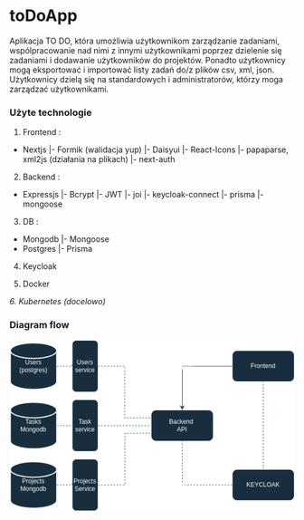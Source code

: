# toDoApp

Aplikacja TO DO, która umożliwia użytkownikom zarządzanie zadaniami, wspólpracowanie nad nimi z innymi użytkownikami poprzez dzielenie się zadaniami i dodawanie użytkowników do projektów.
Ponadto użytkownicy mogą eksportować i importować listy zadań do/z plików csv, xml, json.
Użytkownicy dzielą się na standardowych i administratorów, którzy moga zarządzać użytkownikami.

### Użyte technologie

1. Frontend :

- Nextjs
  |- Formik (walidacja yup)
  |- Daisyui
  |- React-Icons
  |- papaparse, xml2js (działania na plikach)
  |- next-auth

2. Backend :

- Expressjs
  |- Bcrypt
  |- JWT
  |- joi
  |- keycloak-connect
  |- prisma
  |- mongoose

3. DB :

- Mongodb
  |- Mongoose
- Postgres
  |- Prisma

4. Keycloak

5. Docker

_6. Kubernetes (docelowo)_

### Diagram flow

![diagram](./diagram.drawio.png)
